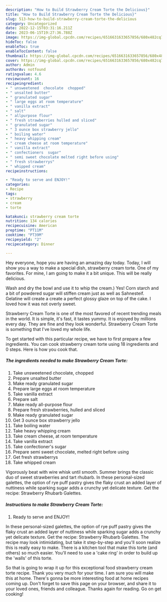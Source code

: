 ```yaml
---
description: "How to Build Strawberry Cream Torte the Delicious}"
title: "How to Build Strawberry Cream Torte the Delicious}"
slug: 513-how-to-build-strawberry-cream-torte-the-delicious
category: Uncategorized
date: 2022-12-15T03:31:16.211Z
date: 2023-06-15T19:27:36.788Z
image: https://img-global.cpcdn.com/recipes/6516631633657856/680x482cq70/strawberry-cream-torte-recipe-main-photo.jpg
hideToc: false
enableToc: true
enableTocContent: false
thumbnail: https://img-global.cpcdn.com/recipes/6516631633657856/680x482cq70/strawberry-cream-torte-recipe-main-photo.jpg
cover: https://img-global.cpcdn.com/recipes/6516631633657856/680x482cq70/strawberry-cream-torte-recipe-main-photo.jpg
author: Admin
authorAv: notfound
ratingvalue: 4.6
reviewcount: 16
recipeingredient:
- " unsweetened  chocolate  chopped"
- " unsalted butter"
- " granulated sugar"
- " large eggs at room temperature"
- " vanilla extract"
- " salt"
- " allpurpose flour"
- " fresh strawberries hulled and sliced"
- " granulated sugar"
- " 3 ounce box strawberry jello"
- " boiling water"
- " heavy whipping cream"
- " cream cheese at room temperature"
- " vanilla extract"
- " confectioners  sugar"
- " semi sweet chocolate melted right before using"
- " fresh strawberrys"
- " whipped cream"
recipeinstructions:

- "Ready to serve and ENJOY!"
categories:
- Recipe
tags:
- strawberry
- cream
- torte

katakunci: strawberry cream torte 
nutrition: 134 calories
recipecuisine: American
preptime: "PT11M"
cooktime: "PT39M"
recipeyield: "2"
recipecategory: Dinner

---
```



Hey everyone, hope you are having an amazing day today. Today, I will show you a way to make a special dish, strawberry cream torte. One of my favorites. For mine, I am going to make it a bit unique. This will be really delicious.

Wash and dry the bowl and use it to whip the cream.) Yes! Corn starch and a bit of powdered sugar will stiffen cream just as well as Sahnesteif. Gelatine will create a create a perfect glossy glaze on top of the cake. I loved how it was not overly sweet.

Strawberry Cream Torte is one of the most favored of recent trending meals in the world. It is simple, it's fast, it tastes yummy. It is enjoyed by millions every day. They are fine and they look wonderful. Strawberry Cream Torte is something that I've loved my whole life.


To get started with this particular recipe, we have to first prepare a few ingredients. You can cook strawberry cream torte using 18 ingredients and 0 steps. Here is how you cook that.

<!--inarticleads1-->

##### The ingredients needed to make Strawberry Cream Torte:

1. Take  unsweetened  chocolate,  chopped
1. Prepare  unsalted butter
1. Make ready  granulated sugar
1. Prepare  large eggs at room temperature
1. Take  vanilla extract
1. Prepare  salt
1. Make ready  all-purpose flour
1. Prepare  fresh strawberries, hulled and sliced
1. Make ready  granulated sugar
1. Get  3 ounce box strawberry jello
1. Take  boiling water
1. Take  heavy whipping cream
1. Take  cream cheese, at room temperature
1. Take  vanilla extract
1. Take  confectioner&#39;s  sugar
1. Prepare  semi sweet chocolate, melted right before using
1. Get  fresh strawberrys
1. Take  whipped cream


Vigorously beat with wire whisk until smooth. Summer brings the classic duo of sweet strawberries and tart rhubarb. In these personal-sized galettes, the option of rye puff pastry gives the flaky crust an added layer of nuttiness while sparking sugar adds a crunchy yet delicate texture. Get the recipe: Strawberry Rhubarb Galettes. 

<!--inarticleads2-->

##### Instructions to make Strawberry Cream Torte:


1. Ready to serve and ENJOY!

In these personal-sized galettes, the option of rye puff pastry gives the flaky crust an added layer of nuttiness while sparking sugar adds a crunchy yet delicate texture. Get the recipe: Strawberry Rhubarb Galettes. The recipe may look intimidating, but take it step-by-step and you&#39;ll soon realize this is really easy to make. There is a kitchen tool that make this torte (and others) so much easier. You&#39;ll need to use a &#39;cake ring&#39; in order to build up the &#39;walls&#39; of this torte. 

So that is going to wrap it up for this exceptional food strawberry cream torte recipe. Thank you very much for your time. I am sure you will make this at home. There's gonna be more interesting food at home recipes coming up. Don't forget to save this page on your browser, and share it to your loved ones, friends and colleague. Thanks again for reading. Go on get cooking!
